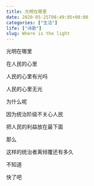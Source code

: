 ```yaml
---
title: 光明在哪里
date: 2020-05-25T08:49:05+08:00
categories: ["生活"]
life: ["诗歌"]
slug: Where is the light
---
```


光明在哪里

在人民的心里

人民的心里有光吗

人民的心里无光

为什么呢

因为统治阶级不关心人民

把人民的利益放在最下面

那么

这样的统治者离倾覆还有多久

不知道

快了吧